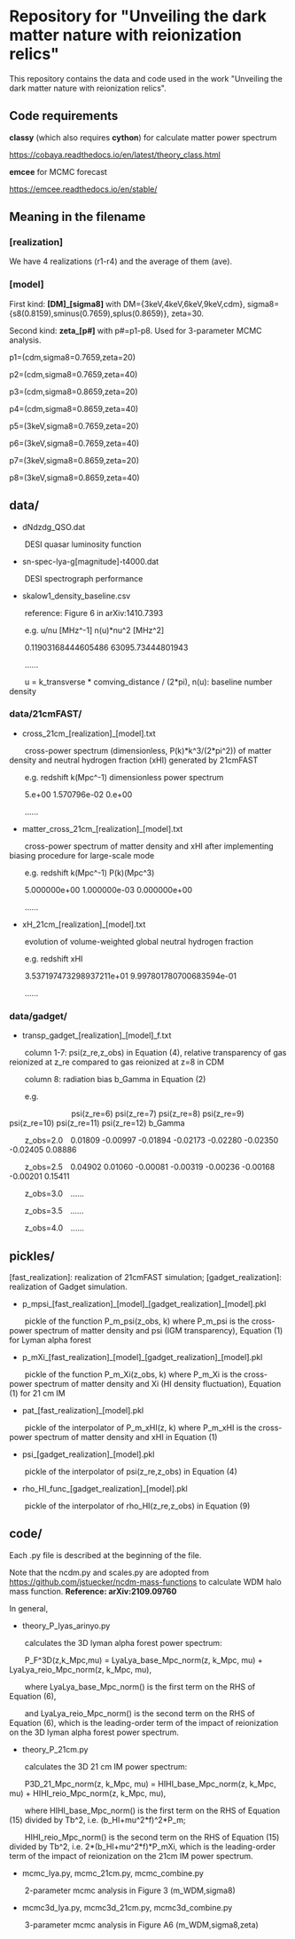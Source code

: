 Repository for "Unveiling the dark matter nature with reionization relics"
==========================================================================

This repository contains the data and code used in the work "Unveiling the dark matter nature with reionization relics".

## Code requirements
__classy__ (which also requires __cython__) for calculate matter power spectrum

https://cobaya.readthedocs.io/en/latest/theory_class.html

__emcee__ for MCMC forecast

https://emcee.readthedocs.io/en/stable/

## Meaning in the filename

### [realization]
We have 4 realizations (r1-r4) and the average of them (ave).

### [model]
First kind: **[DM]\_[sigma8]** with DM={3keV,4keV,6keV,9keV,cdm}, sigma8={s8(0.8159),sminus(0.7659),splus(0.8659)}, zeta=30.

Second kind: **zeta\_[p#]** with p#=p1-p8. Used for 3-parameter MCMC analysis.

p1=(cdm,sigma8=0.7659,zeta=20)  

p2=(cdm,sigma8=0.7659,zeta=40)

p3=(cdm,sigma8=0.8659,zeta=20)

p4=(cdm,sigma8=0.8659,zeta=40)

p5=(3keV,sigma8=0.7659,zeta=20)

p6=(3keV,sigma8=0.7659,zeta=40)

p7=(3keV,sigma8=0.8659,zeta=20)

p8=(3keV,sigma8=0.8659,zeta=40)


## data/

- dNdzdg_QSO.dat

&emsp;&emsp;DESI quasar luminosity function

- sn-spec-lya-g[magnitude]-t4000.dat

&emsp;&emsp;DESI spectrograph performance

- skalow1_density_baseline.csv
  
&emsp;&emsp;reference: Figure 6 in arXiv:1410.7393

&emsp;&emsp;e.g. u/nu [MHz^-1] n(u)*nu^2 [MHz^2]

&emsp;&emsp;0.11903168444605486 63095.73444801943

&emsp;&emsp;......

&emsp;&emsp;u = k_transverse * comving_distance / (2*pi), n(u): baseline number density

### data/21cmFAST/

- cross_21cm_[realization]_[model].txt
  
&emsp;&emsp;cross-power spectrum (dimensionless, P(k)\*k^3/(2\*pi^2)) of matter density and neutral hydrogen fraction (xHI) generated by 21cmFAST

&emsp;&emsp;e.g. redshift k(Mpc^-1) dimensionless power spectrum

&emsp;&emsp;5.e+00 1.570796e-02 0.e+00

&emsp;&emsp;......

- matter_cross_21cm_[realization]_[model].txt
  
&emsp;&emsp;cross-power spectrum of matter density and xHI after implementing biasing procedure for large-scale mode

&emsp;&emsp;e.g. redshift k(Mpc^-1) P(k)(Mpc^3)

&emsp;&emsp;5.000000e+00 1.000000e-03 0.000000e+00

&emsp;&emsp;......

- xH_21cm_[realization]_[model].txt
  
&emsp;&emsp;evolution of volume-weighted global neutral hydrogen fraction

&emsp;&emsp;e.g. redshift xHI

&emsp;&emsp;3.537197473298937211e+01 9.997801780700683594e-01

&emsp;&emsp;......


### data/gadget/

- transp_gadget_[realization]_[model]_f.txt
  
&emsp;&emsp;column 1-7: psi(z_re,z_obs) in Equation (4), relative transparency of gas reionized at z_re compared to gas reionized at z=8 in CDM

&emsp;&emsp;column 8: radiation bias b_Gamma in Equation (2)

&emsp;&emsp;e.g.

&emsp;&emsp;&emsp;&emsp;&emsp;&emsp;&emsp;&emsp;psi(z_re=6) psi(z_re=7) psi(z_re=8) psi(z_re=9) psi(z_re=10) psi(z_re=11) psi(z_re=12) b_Gamma
          
&emsp;&emsp;z_obs=2.0&emsp;0.01809 -0.00997 -0.01894 -0.02173 -0.02280 -0.02350 -0.02405 0.08886

&emsp;&emsp;z_obs=2.5&emsp;0.04902 0.01060 -0.00081 -0.00319 -0.00236 -0.00168 -0.00201 0.15411

&emsp;&emsp;z_obs=3.0&emsp;......

&emsp;&emsp;z_obs=3.5&emsp;......

&emsp;&emsp;z_obs=4.0&emsp;......



## pickles/

[fast_realization]: realization of 21cmFAST simulation; [gadget_realization]: realization of Gadget simulation.

- p_mpsi_[fast_realization]\_[model]\_[gadget_realization]\_[model].pkl
  
&emsp;&emsp;pickle of the function P_m_psi(z_obs, k) where P_m_psi is the cross-power spectrum of matter density and psi (IGM transparency), Equation (1) for Lyman alpha forest

- p_mXi_[fast_realization]\_[model]\_[gadget_realization]\_[model].pkl
  
&emsp;&emsp;pickle of the function P_m_Xi(z_obs, k) where P_m_Xi is the cross-power spectrum of matter density and Xi (HI density fluctuation), Equation (1) for 21 cm IM

- pat_[fast_realization]_[model].pkl
  
&emsp;&emsp;pickle of the interpolator of P_m_xHI(z, k) where P_m_xHI is the cross-power spectrum of matter density and xHI in Equation (1)

- psi_[gadget_realization]_[model].pkl
  
&emsp;&emsp;pickle of the interpolator of psi(z_re,z_obs) in Equation (4)

- rho_HI_func_[gadget_realization]_[model].pkl
  
&emsp;&emsp;pickle of the interpolator of rho_HI(z_re,z_obs) in Equation (9)


## code/

Each .py file is described at the beginning of the file.

Note that the ncdm.py and scales.py are adopted from https://github.com/jstuecker/ncdm-mass-functions to calculate WDM halo mass function. **Reference: arXiv:2109.09760**

In general,

- theory_P_lyas_arinyo.py

&emsp;&emsp;calculates the 3D lyman alpha forest power spectrum:

&emsp;&emsp;P_F^3D(z,k_Mpc,mu) = LyaLya_base_Mpc_norm(z, k_Mpc, mu) + LyaLya_reio_Mpc_norm(z, k_Mpc, mu),

&emsp;&emsp;where LyaLya_base_Mpc_norm() is the first term on the RHS of Equation (6),

&emsp;&emsp;and LyaLya_reio_Mpc_norm() is the second term on the RHS of Equation (6), which is the leading-order term of the impact of reionization on the 3D lyman alpha forest power spectrum.

- theory_P_21cm.py

&emsp;&emsp;calculates the 3D 21 cm IM power spectrum:

&emsp;&emsp;P3D_21_Mpc_norm(z, k_Mpc, mu) = HIHI_base_Mpc_norm(z, k_Mpc, mu) + HIHI_reio_Mpc_norm(z, k_Mpc, mu),

&emsp;&emsp;where HIHI_base_Mpc_norm() is the first term on the RHS of Equation (15) divided by Tb^2, i.e. (b_HI+mu^2\*f)^2\*P_m;

&emsp;&emsp;HIHI_reio_Mpc_norm() is the second term on the RHS of Equation (15) divided by Tb^2, i.e. 2*(b_HI+mu^2*f)*P_mXi, which is the leading-order term of the impact of reionization on the 21cm IM power spectrum.

- mcmc_lya.py, mcmc_21cm.py, mcmc_combine.py

&emsp;&emsp;2-parameter mcmc analysis in Figure 3 (m_WDM,sigma8)

- mcmc3d_lya.py, mcmc3d_21cm.py, mcmc3d_combine.py

&emsp;&emsp;3-parameter mcmc analysis in Figure A6 (m_WDM,sigma8,zeta)


